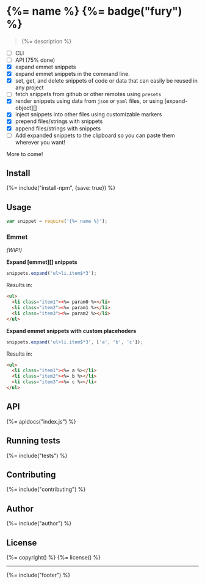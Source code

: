 # {%= name %} {%= badge("fury") %}

> {%= description %}

- [ ] CLI 
- [ ] API (75% done)
- [x] expand emmet snippets 
- [x] expand emmet snippets in the command line. 
- [x] set, get, and delete snippets of code or data that can easily be reused in any project
- [ ] fetch snippets from github or other remotes using `presets`
- [x] render snippets using data from `json` or `yaml` files, or using [expand-object][]
- [x] inject snippets into other files using customizable markers
- [x] prepend files/strings with snippets
- [x] append files/strings with snippets
- [ ] Add expanded snippets to the clipboard so you can paste them wherever you want! 

More to come!

## Install
{%= include("install-npm", {save: true}) %}

## Usage

```js
var snippet = require('{%= name %}');
```

### Emmet

_(WIP!)_

**Expand [emmet][] snippets**

```js
snippets.expand('ul>li.item$*3');
```

Results in:

```html
<ul>
  <li class="item1"><%= param0 %></li>
  <li class="item2"><%= param1 %></li>
  <li class="item3"><%= param2 %></li>
</ul>
```

**Expand emmet snippets with custom placehoders**

```js
snippets.expand('ul>li.item$*3', ['a', 'b', 'c']);
```

Results in:

```html
<ul>
  <li class="item1"><%= a %></li>
  <li class="item2"><%= b %></li>
  <li class="item3"><%= c %></li>
</ul>
```

## API
{%= apidocs("index.js") %}

## Running tests
{%= include("tests") %}

## Contributing
{%= include("contributing") %}

## Author
{%= include("author") %}

## License
{%= copyright() %}
{%= license() %}

***

{%= include("footer") %}
